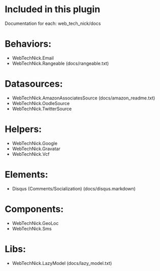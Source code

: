 # Included in this plugin

Documentation for each: web_tech_nick/docs

# Behaviors:
* WebTechNick.Email
* WebTechNick.Rangeable (docs/rangeable.txt)

# Datasources:
* WebTechNick.AmazonAssociatesSource (docs/amazon_readme.txt)
* WebTechNick.OodleSource
* WebTechNick.TwitterSource

# Helpers:
* WebTechNick.Google
* WebTechNick.Gravatar
* WebTechNick.Vcf

# Elements:
* Disqus (Comments/Socialization) (docs/disqus.markdown)

# Components:
* WebTechNick.GeoLoc
* WebTechNick.Sms

# Libs:
* WebTechNick.LazyModel (docs/lazy_model.txt)
